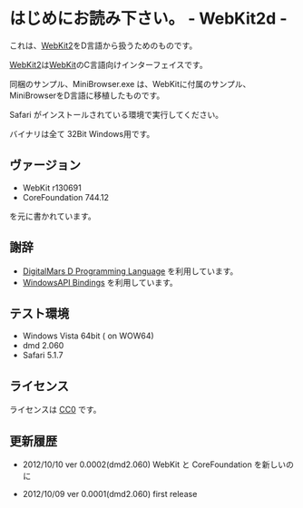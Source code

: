 # はじめにお読み下さい。 - WebKit2d - #

これは、[WebKit2](http://trac.webkit.org/wiki/WebKit2 "WebKit2")をD言語から扱うためのものです。

[WebKit2](http://trac.webkit.org/wiki/WebKit2 "WebKit2")は[WebKit](http://www.webkit.org/ "WebKit")のC言語向けインターフェイスです。

同梱のサンプル、MiniBrowser.exe は、WebKitに付属のサンプル、MiniBrowserをD言語に移植したものです。

Safari がインストールされている環境で実行してください。

バイナリは全て 32Bit Windows用です。

## ヴァージョン ##
- WebKit r130691
- CoreFoundation 744.12

を元に書かれています。

## 謝辞 ##
- [DigitalMars D Programming Language](http://dlang.org/ "D Programming Language") を利用しています。
- [WindowsAPI Bindings](http://dsource.org/projects/bindings/wiki/WindowsApi "WindowsAPI") を利用しています。

## テスト環境 ##
- Windows Vista 64bit ( on WOW64)
- dmd 2.060
- Safari 5.1.7

## ライセンス ##
ライセンスは [CC0](http://creativecommons.org/publicdomain/zero/1.0/ "CC0") です。


## 更新履歴 ##

- 2012/10/10 ver 0.0002(dmd2.060)
  WebKit と CoreFoundation を新しいのに

- 2012/10/09 ver 0.0001(dmd2.060)
  first release
